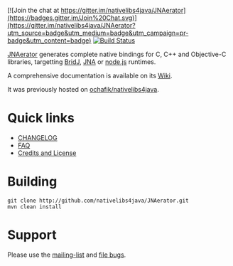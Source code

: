 [![Join the chat at https://gitter.im/nativelibs4java/JNAerator](https://badges.gitter.im/Join%20Chat.svg)](https://gitter.im/nativelibs4java/JNAerator?utm_source=badge&utm_medium=badge&utm_campaign=pr-badge&utm_content=badge) [![Build Status](https://travis-ci.org/nativelibs4java/JNAerator.svg?branch=master)](https://travis-ci.org/nativelibs4java/JNAerator)

[JNAerator](http://jnaerator.googlecode.com) generates complete native bindings for C, C++ and Objective-C libraries, targetting [BridJ](http://github.com/ochafik/BridJ), [JNA](https://github.com/twall/jna) or [node.js](http://nodejs.org) runtimes.

A comprehensive documentation is available on its [Wiki](https://code.google.com/p/jnaerator/wiki/Documentation?tm=6).

It was previously hosted on [ochafik/nativelibs4java](http://github.com/ochafik/nativelibs4java).

# Quick links

* [CHANGELOG](./CHANGELOG.md)
* [FAQ](http://code.google.com/p/jnaerator/wiki/JNAeratorFAQ)
* [Credits and License](http://code.google.com/p/jnaerator/wiki/CreditsAndLicense)

# Building
  ```
  git clone http://github.com/nativelibs4java/JNAerator.git
  mvn clean install
  ```

# Support

Please use the [mailing-list](https://groups.google.com/forum/#!forum/nativelibs4java) and [file bugs](https://github.com/ochafik/nativelibs4java/issues/new).

